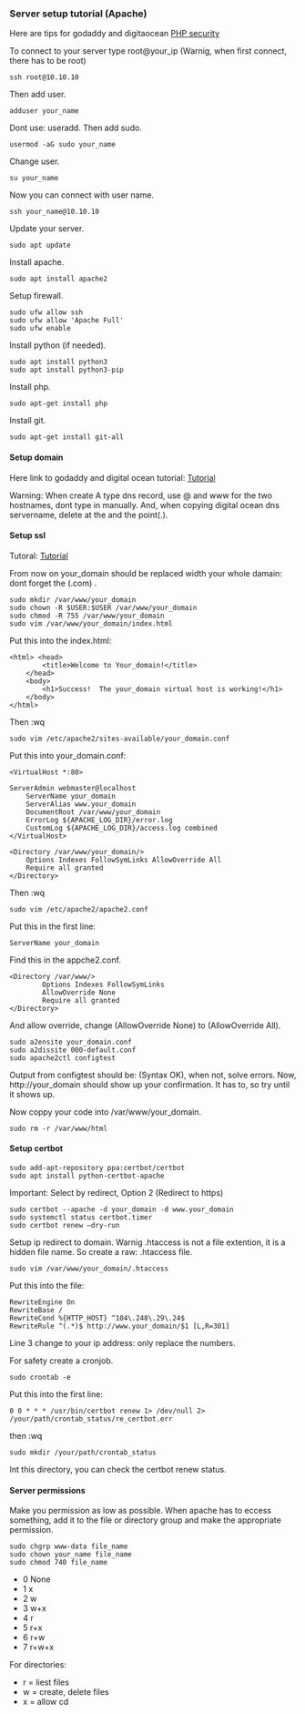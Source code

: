 ### Server setup tutorial (Apache)
Here are tips for godaddy and digitaocean [PHP security](php_security/phpSecurity.md)

To connect to your server type root@your_ip (Warnig, when first connect, there has to be root)

```
ssh root@10.10.10
```
Then add user.
```
adduser your_name
```
Dont use: useradd.
Then add sudo.
```
usermod -aG sudo your_name
```
Change user.
```
su your_name
```
Now you can connect with user name.
```
ssh your_name@10.10.10
```
Update your server.
```
sudo apt update
```
Install apache.
```
sudo apt install apache2
```
Setup firewall.
```
sudo ufw allow ssh
sudo ufw allow 'Apache Full'
sudo ufw enable
```
Install python (if needed).
```
sudo apt install python3
sudo apt install python3-pip
```
Install php.
```
sudo apt-get install php
```
Install git.
```
sudo apt-get install git-all
```
#### Setup domain
Here link to godaddy and digital ocean tutorial: [Tutorial](https://medium.com/@seanconrad_25426/connecting-a-godaddy-domain-to-a-digitalocean-droplet-cb1ed5662d58)

Warning: When create A type dns record, use @ and www for the two hostnames, dont type in manually.
And, when copying digital ocean dns servername, delete at the and the point(.).

#### Setup ssl
Tutoral: [Tutorial](https://www.digitalocean.com/community/tutorials/how-to-secure-apache-with-let-s-encrypt-on-ubuntu-20-04)

From now on your_domain should be replaced width your whole damain: dont forget the (.com) .

```
sudo mkdir /var/www/your_domain
sudo chown -R $USER:$USER /var/www/your_domain
sudo chmod -R 755 /var/www/your_domain
sudo vim /var/www/your_domain/index.html
```
Put this into the index.html:
```
<html> <head>
        <title>Welcome to Your_domain!</title>
    </head>
    <body>
        <h1>Success!  The your_domain virtual host is working!</h1>
    </body>
</html>
```
Then :wq
```
sudo vim /etc/apache2/sites-available/your_domain.conf
```
Put this into your_domain.conf:
```
<VirtualHost *:80>
       
ServerAdmin webmaster@localhost
    ServerName your_domain
    ServerAlias www.your_domain
    DocumentRoot /var/www/your_domain
    ErrorLog ${APACHE_LOG_DIR}/error.log
    CustomLog ${APACHE_LOG_DIR}/access.log combined
</VirtualHost>

<Directory /var/www/your_domain/>
    Options Indexes FollowSymLinks AllowOverride All
    Require all granted
</Directory>
```
Then :wq

```
sudo vim /etc/apache2/apache2.conf
```
Put this in the first line:
```
ServerName your_domain
```
Find this in the appche2.conf.
```
<Directory /var/www/>
        Options Indexes FollowSymLinks
        AllowOverride None
        Require all granted
</Directory>
```
And allow override, change (AllowOverride None) to (AllowOverride All).
```
sudo a2ensite your_domain.conf
sudo a2dissite 000-default.conf
sudo apache2ctl configtest
```

Output from configtest should be: (Syntax OK), when not, solve errors.
Now, http://your_domain should show up your confirmation. It has to, so try until it shows up.

Now coppy your code into /var/www/your_domain.
```
sudo rm -r /var/www/html
```

#### Setup certbot
```
sudo add-apt-repository ppa:certbot/certbot
sudo apt install python-certbot-apache
```
Important: Select by redirect, Option 2 (Redirect to https)
```
sudo certbot --apache -d your_domain -d www.your_domain
sudo systemctl status certbot.timer
sudo certbot renew –dry-run
```
Setup ip redirect to domain. Warnig .htaccess is not a file extention, it is a hidden file name.
So create a raw: .htaccess file.
```
sudo vim /var/www/your_domain/.htaccess
```
Put this into the file:
```
RewriteEngine On
RewriteBase /
RewriteCond %{HTTP_HOST} ^104\.248\.29\.24$
RewriteRule ^(.*)$ http://www.your_domain/$1 [L,R=301]
```
Line 3 change to your ip address: only replace the numbers.

For safety create a cronjob.
```
sudo crontab -e
```
Put this into the first line:
```
0 0 * * * /usr/bin/certbot renew 1> /dev/null 2> /your/path/crontab_status/re_certbot.err
```
then :wq
```
sudo mkdir /your/path/crontab_status
```
Int this directory, you can check the certbot renew status.

#### Server permissions
Make you permission as low as possible. When apache has to eccess something, add it to the file or
directory group and make the appropriate permission.
```
sudo chgrp www-data file_name
sudo chown your_name file_name
sudo chmod 740 file_name
```
* 0	None
* 1	x
* 2	w
* 3	w+x
* 4	r
* 5	r+x
* 6	r+w
* 7	r+w+x

For directories:
* r = liest files 
* w = create, delete files
* x = allow cd 
